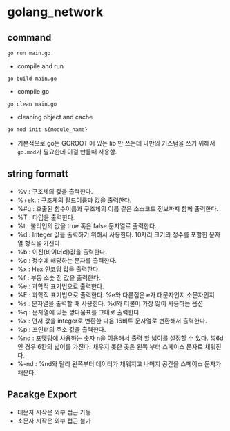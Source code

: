 # golang_network

## command

`go run main.go`

- compile and run

`go build main.go`

- compile go

`go clean main.go`

- cleaning object and cache

`go mod init ${module_name}`

- 기본적으로 go는 GOROOT 에 있는 lib 만 쓰는데 나만의 커스텀을 쓰기 위해서 `go.mod`가 필요한데 이걸 만들때 사용함.

## string formatt

- %v : 구조체의 값을 출력한다.
- %+ek. : 구조체의 필드이름과 값을 출력한다.
- %#g : 호출된 함수이름과 구조체의 이름 같은 소스코드 정보까지 함께 출력한다.
- %T : 타입을 출력한다.
- %t : 불리언의 값을 true 혹은 false 문자열로 출력한다.
- %d : Integer 값을 출력하기 위해서 사용한다. 10자리 크기의 정수를 포함한 문자열 형식을 가진다.
- %b : 이진(바이너리)값을 출력한다.
- %c : 정수에 해당하는 문자를 출력한다.
- %x : Hex 인코딩 값을 출력한다.
- %f : 부동 소숫 점 값을 출력한다.
- %e : 과학적 표기법으로 출력한다.
- %E : 과학적 표기법으로 출력한다. %e와 다른점은 e가 대문자인지 소문자인지
- %s : 문자열을 출력할 때 사용한다. %d와 더불어 가장 많이 사용하는 옵션
- %q : 문자열에 있는 쌍다움표를 그대로 출력한다.
- %x : 먼저 값을 integer로 변환한 다음 16비트 문자열로 변환해서 출력한다.
- %p : 포인터의 주소 값을 출력한다.
- %nd : 포맷팅에 사용하는 숫자 n을 이용해서 출력 할 넓이를 설정할 수 있다. %6d인 경우 6칸의 넓이를 가진다. 채우지 못한 곳은 왼쪽 부터 스페이스 문자로 채워진다.
- %-nd : %nd와 달리 왼쪽부터 데이터가 채워지고 나머지 공간을 스페이스 문자가 채운다.

## Pacakge Export

- 대문자 시작은 외부 접근 가능
- 소문자 시작은 외부 접근 불가
